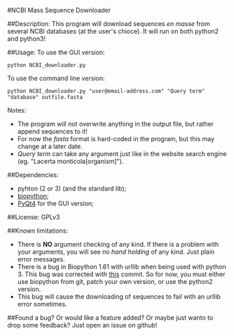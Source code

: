 #NCBI Mass Sequence Downloader

##Description:
This program will download sequences *en masse* from several NCBI databases (at the user's chioce).
It will run on both python2 and python3!

##Usage:
To use the GUI version:

    python NCBI_downloader.py

To use the command line version:

    python NCBI_downloader.py "user@email-address.com" "Query term" "database" outfile.fasta

Notes:
* The program will not overwrite anything in the output file, but rather append sequences to it!
* For now the *fasta* format is hard-coded in the program, but this may change at a later date.
* *Query term* can take any argument just like in the website search engine (eg. "Lacerta monticola[organism]").

##Dependencies:
* pyhton (2 or 3) (and the standard lib);
* [biopython](https://github.com/biopython/biopython);
* [PyQt4](http://www.riverbankcomputing.com/software/pyqt/intro) for the GUI version;

##License:
GPLv3

##Known limitations:
* There is **NO** argument checking of any kind. If there is a problem with your arguments, you will see no *hand holding* of any kind.
Just plain error messages.
* There is a bug in Biopython 1.61 with urllib when being used with python 3. This bug was corrected with [this](https://github.com/biopython/biopython/commit/f0f4536119947e7d4df838adf6283e545e0dee54) commit. So for now, you must either use biopython from git, patch your own version, or use the python2 version.
* This bug will cause the downloading of sequences to fail with an urllib error sometimes.

##Found a bug?
Or would like a feature added? Or maybe just wanto to drop some feedback?
Just open an issue on github!